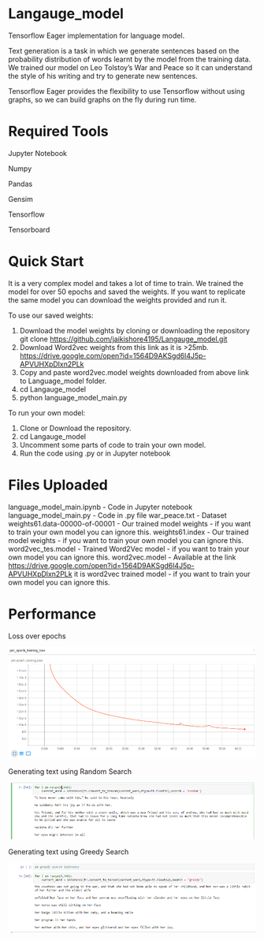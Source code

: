 # Langauge_model
Tensorflow Eager implementation for language model.

Text generation is a task in which we generate sentences based on the probability distribution of words learnt by the model from the training data. We trained our model on Leo Tolstoy’s War and Peace so it can understand the style of his writing and try to generate new sentences.

Tensorflow Eager provides the flexibility to use Tensorflow without using graphs, so we can build graphs on the fly during run time. 

# Required Tools

Jupyter Notebook

Numpy

Pandas

Gensim

Tensorflow

Tensorboard

# Quick Start

It is a very complex model and takes a lot of time to train. We trained the model for over 50 epochs and saved the weights. If you want to replicate the same model you can download the weights provided and run it.

To use our saved weights:

1. Download the model weights by cloning or downloading the repository
   git clone https://github.com/jaikishore4195/Langauge_model.git
2. Download Word2vec weights from this link as it is >25mb. https://drive.google.com/open?id=1564D9AKSgd6l4J5p-APVUHXpDlxn2PLk
3. Copy and paste word2vec.model weights downloaded from above link to Language_model folder.
4. cd Langauge_model
5. python language_model_main.py

To run your own model:

1. Clone or Download the repository.
2. cd Langauge_model
3. Uncomment some parts of code to train your own model.
4. Run the code using .py or in Jupyter notebook

# Files Uploaded

language_model_main.ipynb - Code in Jupyter notebook
language_model_main.py - Code in .py file
war_peace.txt - Dataset
weights61.data-00000-of-00001 - Our trained model weights - if you want to train your own model you can ignore this.
weights61.index - Our trained model weights - if you want to train your own model you can ignore this.
word2vec_tes.model - Trained Word2Vec model - if you want to train your own model you can ignore this.
word2vec.model - Available at the link https://drive.google.com/open?id=1564D9AKSgd6l4J5p-APVUHXpDlxn2PLk it is word2vec trained model - if you want to train your own model you can ignore this.


# Performance

Loss over epochs

![](Images/Loss.png)

Generating text using Random Search

![](Images/predicted_text.png)

Generating text using Greedy Search

![](Images/predicted_text2.png)


